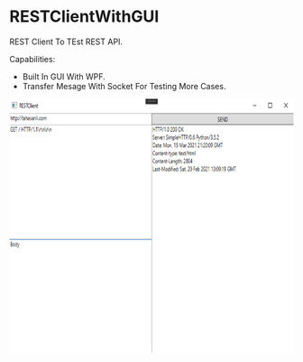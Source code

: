 # RESTClientWithGUI
REST Client To TEst REST API.

Capabilities:
- Built In GUI With WPF.
- Transfer Mesage With Socket For Testing More Cases.

<img src="https://github.com/IbrahimTahaSanli/RESTClientWithGUI/blob/main/GUIPic.png?raw=true" width="800" height="450">
